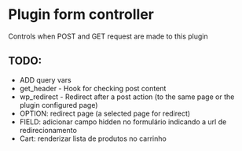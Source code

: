 #  Plugin form controller

Controls when POST and GET request are made to this plugin

## TODO:
 - ADD query vars
 - get_header - Hook for checking post content
 - wp_redirect - Redirect after a post action (to the same page or the plugin configured page)
 - OPTION: redirect page (a selected page for redirect)
 - FIELD: adicionar campo hidden no formulário indicando a url de redirecionamento
 - Cart: renderizar lista de produtos no carrinho
